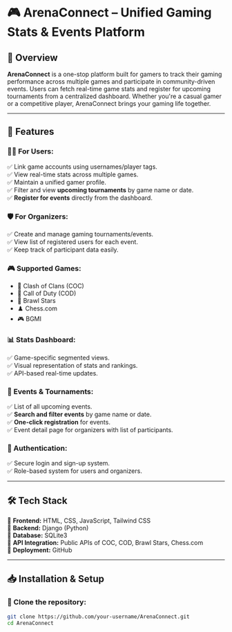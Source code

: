 # 🎮 ArenaConnect – Unified Gaming Stats & Events Platform

## 📌 Overview
**ArenaConnect** is a one-stop platform built for gamers to track their gaming performance across multiple games and participate in community-driven events. Users can fetch real-time game stats and register for upcoming tournaments from a centralized dashboard. Whether you're a casual gamer or a competitive player, ArenaConnect brings your gaming life together.

---

## 🚀 Features

### 🧑‍💻 For Users:
✅ Link game accounts using usernames/player tags.  
✅ View real-time stats across multiple games.  
✅ Maintain a unified gamer profile.  
✅ Filter and view **upcoming tournaments** by game name or date.  
✅ **Register for events** directly from the dashboard.  

### 🛡️ For Organizers:
✅ Create and manage gaming tournaments/events.  
✅ View list of registered users for each event.  
✅ Keep track of participant data easily.  

### 🎮 Supported Games:
- 🏰 Clash of Clans (COC)  
- 🔫 Call of Duty (COD)  
- 🌟 Brawl Stars  
- ♟️ Chess.com  
- 🎮 BGMI  

### 📊 Stats Dashboard:
✅ Game-specific segmented views.  
✅ Visual representation of stats and rankings.  
✅ API-based real-time updates.  

### 🔎 Events & Tournaments:
✅ List of all upcoming events.  
✅ **Search and filter events** by game name or date.  
✅ **One-click registration** for events.  
✅ Event detail page for organizers with list of participants.  

### 🔐 Authentication:
✅ Secure login and sign-up system.  
✅ Role-based system for users and organizers.  

---

## 🛠 Tech Stack
🔹 **Frontend:** HTML, CSS, JavaScript, Tailwind CSS  
🔹 **Backend:** Django (Python)  
🔹 **Database:** SQLite3  
🔹 **API Integration:** Public APIs of COC, COD, Brawl Stars, Chess.com  
🔹 **Deployment:** GitHub  

---

## 📥 Installation & Setup

### 🔧 Clone the repository:
```sh
git clone https://github.com/your-username/ArenaConnect.git
cd ArenaConnect
